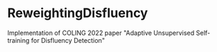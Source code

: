 # ReweightingDisfluency
Implementation of COLING 2022 paper "Adaptive Unsupervised Self-training for Disfluency Detection"

